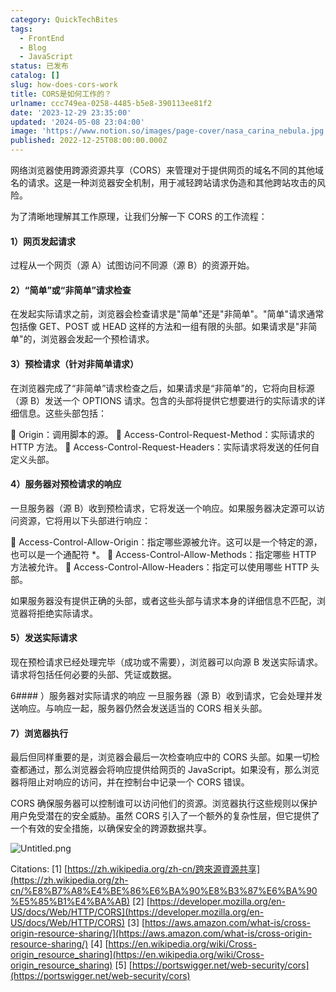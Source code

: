 ```yaml
---
category: QuickTechBites
tags:
  - FrontEnd
  - Blog
  - JavaScript
status: 已发布
catalog: []
slug: how-does-cors-work
title: CORS是如何工作的？
urlname: ccc749ea-0258-4485-b5e8-390113ee81f2
date: '2023-12-29 23:35:00'
updated: '2024-05-08 23:04:00'
image: 'https://www.notion.so/images/page-cover/nasa_carina_nebula.jpg'
published: 2022-12-25T08:00:00.000Z
---
```


网络浏览器使用跨源资源共享（CORS）来管理对于提供网页的域名不同的其他域名的请求。这是一种浏览器安全机制，用于减轻跨站请求伪造和其他跨站攻击的风险。


为了清晰地理解其工作原理，让我们分解一下 CORS 的工作流程：


#### 1）网页发起请求
过程从一个网页（源 A）试图访问不同源（源 B）的资源开始。


#### 2）“简单”或“非简单”请求检查
在发起实际请求之前，浏览器会检查请求是"简单"还是"非简单"。"简单"请求通常包括像 GET、POST 或 HEAD 这样的方法和一组有限的头部。如果请求是"非简单"的，浏览器会发起一个预检请求。


#### 3）预检请求（针对非简单请求）
在浏览器完成了“非简单”请求检查之后，如果请求是“非简单”的，它将向目标源（源 B）发送一个 OPTIONS 请求。包含的头部将提供它想要进行的实际请求的详细信息。这些头部包括：


🔸 Origin：调用脚本的源。
🔸 Access-Control-Request-Method：实际请求的 HTTP 方法。
🔸 Access-Control-Request-Headers：实际请求将发送的任何自定义头部。


#### 4）服务器对预检请求的响应
一旦服务器（源 B）收到预检请求，它将发送一个响应。如果服务器决定源可以访问资源，它将用以下头部进行响应：


🔹 Access-Control-Allow-Origin：指定哪些源被允许。这可以是一个特定的源，也可以是一个通配符 *。
🔹 Access-Control-Allow-Methods：指定哪些 HTTP 方法被允许。
🔹 Access-Control-Allow-Headers：指定可以使用哪些 HTTP 头部。


如果服务器没有提供正确的头部，或者这些头部与请求本身的详细信息不匹配，浏览器将拒绝实际请求。


#### 5）发送实际请求
现在预检请求已经处理完毕（成功或不需要），浏览器可以向源 B 发送实际请求。请求将包括任何必要的头部、凭证或数据。


6#### ）服务器对实际请求的响应
一旦服务器（源 B）收到请求，它会处理并发送响应。与响应一起，服务器仍然会发送适当的 CORS 相关头部。


#### 7）浏览器执行
最后但同样重要的是，浏览器会最后一次检查响应中的 CORS 头部。如果一切检查都通过，那么浏览器会将响应提供给网页的 JavaScript。如果没有，那么浏览器将阻止对响应的访问，并在控制台中记录一个 CORS 错误。


CORS 确保服务器可以控制谁可以访问他们的资源。浏览器执行这些规则以保护用户免受潜在的安全威胁。虽然 CORS 引入了一个额外的复杂性层，但它提供了一个有效的安全措施，以确保安全的跨源数据共享。


![Untitled.png](https://prod-files-secure.s3.us-west-2.amazonaws.com/5d24fe63-e567-4804-86f9-9fdc62e13082/b3deb140-f22b-4520-bcee-759301567801/Untitled.png?X-Amz-Algorithm=AWS4-HMAC-SHA256&X-Amz-Content-Sha256=UNSIGNED-PAYLOAD&X-Amz-Credential=ASIAZI2LB466TG7TM32P%2F20250328%2Fus-west-2%2Fs3%2Faws4_request&X-Amz-Date=20250328T054018Z&X-Amz-Expires=3600&X-Amz-Security-Token=IQoJb3JpZ2luX2VjEO7%2F%2F%2F%2F%2F%2F%2F%2F%2F%2FwEaCXVzLXdlc3QtMiJHMEUCIGwy5PD%2FiFiDMnWiqRSWuHvHkiIrKk3SXxXGITU%2FkwHsAiEApu4HQcWjrJp1J2lfLNZ1pN9MGmBoGI6dpo4qm1C0IQkq%2FwMIVxAAGgw2Mzc0MjMxODM4MDUiDDXJXnzkljY3QxQGdircA7NHPAUppL69KSIkYMQv71Eik6UQnQ3V7o7b5gIsQhFbGL4m4BddfBiCG8MVH95W6aK1BlzNNIFqwg9YBM7UkAE1ljHQVdZ7Qf6wBPDk9bVWLy9a%2FaLfDFJEausG%2FaEPaEwujiVOUIDb3bAIcT4sU3Zfp6u9%2Bcrqlic%2FwUC7%2BEX5wDqyEGIhz7k0T7CYAMZIjWt7y25IWnuW5DxDU140A9tgVbBE4IYwyOXODi%2Bi%2BaZ4W4IcrvVOiT1tcWmfx2ss%2FbFwbjWxCLp3TwWkKjDGUeHhIqN%2BHABE4b6U6%2FC21ne3NCmkTclDpLlB2KAojH9%2BJ%2FaVseULpZDJ8sKeVg%2FIWfpNiP0K63jV1%2F36LRXxhuW9Lieg82Pu93FFFVd%2FGSDidjgV4XNVCoYfEpliY0GZAQlLhvEamOnhpTibmYunOfobfP%2FX4U1vAz0v8ewsjRoAw%2BTiyB0nZmm8Sw3wZhP4rriKVeMwEFco4DDFAG%2FCTS1cM5obklFeCB2N84s7x9SKEHEjVJ1I0pGv7hpN3whdLlitzpc%2FHcpX0tUvR1NNx%2FTNseh6r06qIuQoPtvJCPjmjkB7uPPeyxT1n3T9jgwBf%2Bwq0gpRzyRP1sGYgoVzA%2F55REwDO5xXOZLzsV%2FsMNnnmL8GOqUBFa7J8cBm9%2Fys3dH0IOZQ3Uci44cnB5acKHbyxMGoTewyKY3el%2FwmAmkIvgSRoN7y%2FKNk2i5HwzKlLYyeD7mUZJNxJw7VtKHUhCbZJZ%2FF1ooW1Bo%2BJLp64ou%2BSNjt%2BBZ3KoqvPVgBjG78Jym%2BjPRZJle9vDNgCw%2BJ51Cf7EcVSyPTt4mfn4qdyW%2BcxWhrnYS1Rdfw3Hhr9yyJh7XHP3emfH%2B38LGK&X-Amz-Signature=679da7bb3b53c30aa29952e4a8de1ea248405263c1979002defdf4692cbab145&X-Amz-SignedHeaders=host&x-id=GetObject)


Citations:
[1] [https://zh.wikipedia.org/zh-cn/跨來源資源共享](https://zh.wikipedia.org/zh-cn/%E8%B7%A8%E4%BE%86%E6%BA%90%E8%B3%87%E6%BA%90%E5%85%B1%E4%BA%AB)
[2] [https://developer.mozilla.org/en-US/docs/Web/HTTP/CORS](https://developer.mozilla.org/en-US/docs/Web/HTTP/CORS)
[3] [https://aws.amazon.com/what-is/cross-origin-resource-sharing/](https://aws.amazon.com/what-is/cross-origin-resource-sharing/)
[4] [https://en.wikipedia.org/wiki/Cross-origin_resource_sharing](https://en.wikipedia.org/wiki/Cross-origin_resource_sharing)
[5] [https://portswigger.net/web-security/cors](https://portswigger.net/web-security/cors)

